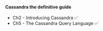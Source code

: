 #### Cassandra the definitive guide
- Ch2 - Introducing Cassandra ✅
- Ch5 - The Cassandra Query Language ✅  